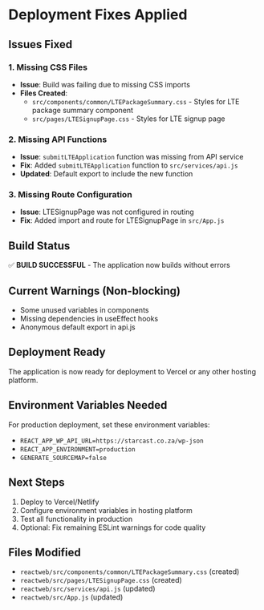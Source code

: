 # Deployment Fixes Applied

## Issues Fixed

### 1. Missing CSS Files
- **Issue**: Build was failing due to missing CSS imports
- **Files Created**:
  - `src/components/common/LTEPackageSummary.css` - Styles for LTE package summary component
  - `src/pages/LTESignupPage.css` - Styles for LTE signup page

### 2. Missing API Functions
- **Issue**: `submitLTEApplication` function was missing from API service
- **Fix**: Added `submitLTEApplication` function to `src/services/api.js`
- **Updated**: Default export to include the new function

### 3. Missing Route Configuration
- **Issue**: LTESignupPage was not configured in routing
- **Fix**: Added import and route for LTESignupPage in `src/App.js`

## Build Status
✅ **BUILD SUCCESSFUL** - The application now builds without errors

## Current Warnings (Non-blocking)
- Some unused variables in components
- Missing dependencies in useEffect hooks
- Anonymous default export in api.js

## Deployment Ready
The application is now ready for deployment to Vercel or any other hosting platform.

## Environment Variables Needed
For production deployment, set these environment variables:
- `REACT_APP_WP_API_URL=https://starcast.co.za/wp-json`
- `REACT_APP_ENVIRONMENT=production`
- `GENERATE_SOURCEMAP=false`

## Next Steps
1. Deploy to Vercel/Netlify
2. Configure environment variables in hosting platform
3. Test all functionality in production
4. Optional: Fix remaining ESLint warnings for code quality

## Files Modified
- `reactweb/src/components/common/LTEPackageSummary.css` (created)
- `reactweb/src/pages/LTESignupPage.css` (created)
- `reactweb/src/services/api.js` (updated)
- `reactweb/src/App.js` (updated) 